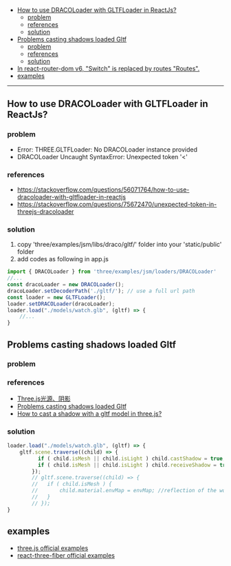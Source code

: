 - [How to use DRACOLoader with GLTFLoader in ReactJs?](#how-to-use-dracoloader-with-gltfloader-in-reactjs)
  - [problem](#problem)
  - [references](#references)
  - [solution](#solution)
- [Problems casting shadows loaded Gltf](#problems-casting-shadows-loaded-gltf)
  - [problem](#problem-1)
  - [references](#references-1)
  - [solution](#solution-1)
- [In react-router-dom v6, "Switch" is replaced by routes "Routes".](#in-react-router-dom-v6-switch-is-replaced-by-routes-routes)
- [examples](#examples)

-------------------------------------------------------

## How to use DRACOLoader with GLTFLoader in ReactJs?

### problem

- Error: THREE.GLTFLoader: No DRACOLoader instance provided
- DRACOLoader Uncaught SyntaxError: Unexpected token '<'

### references

- https://stackoverflow.com/questions/56071764/how-to-use-dracoloader-with-gltfloader-in-reactjs
- https://stackoverflow.com/questions/75672470/unexpected-token-in-threejs-dracoloader

### solution

1. copy 'three/examples/jsm/libs/draco/gltf/' folder into your 'static/public' folder
2. add codes as following in app.js

```javascript
import { DRACOLoader } from 'three/examples/jsm/loaders/DRACOLoader'
//...
const dracoLoader = new DRACOLoader();
dracoLoader.setDecoderPath('./gltf/'); // use a full url path
const loader = new GLTFLoader();
loader.setDRACOLoader(dracoLoader);
loader.load("./models/watch.glb", (gltf) => {
    //...
}
```

## Problems casting shadows loaded Gltf

### problem

### references

- [Three.js光源、阴影](https://blog.csdn.net/shmilynn_/article/details/131264784)
- [Problems casting shadows loaded Gltf](https://discourse.threejs.org/t/problems-casting-shadows-loaded-gltf/31315)
- [How to cast a shadow with a gltf model in three.js?](https://stackoverflow.com/questions/49869345/how-to-cast-a-shadow-with-a-gltf-model-in-three-js)

### solution

```javascript
loader.load("./models/watch.glb", (gltf) => {
    gltf.scene.traverse((child) => {
          if ( child.isMesh || child.isLight ) child.castShadow = true;
          if ( child.isMesh || child.isLight ) child.receiveShadow = true;
        });
        // gltf.scene.traverse((child) => {
        //   if ( child.isMesh ) {
        //       child.material.envMap = envMap; //reflection of the world
        //   }
        // });
}
```

## examples

- [three.js official examples](https://github.com/mrdoob/three.js/tree/a2235b231046693d35a28352b6bc11f474f558e1/examples)
- [react-three-fiber official examples](https://docs.pmnd.rs/react-three-fiber/getting-started/examples)
